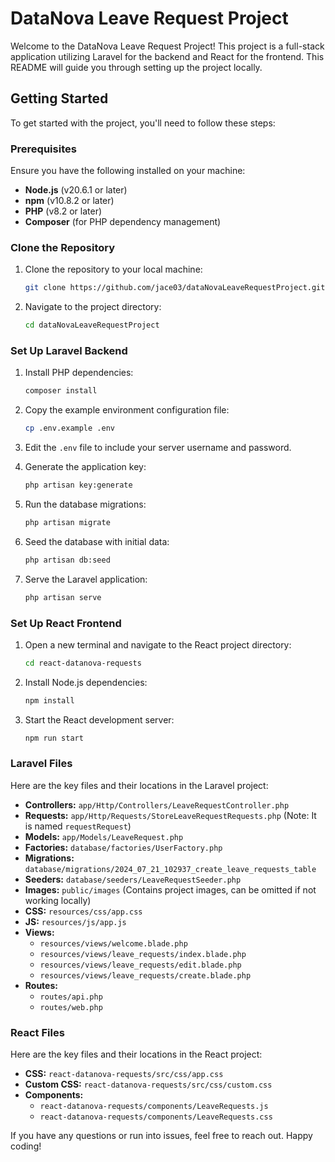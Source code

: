 # DataNova Leave Request Project

Welcome to the DataNova Leave Request Project! This project is a full-stack application utilizing Laravel for the backend and React for the frontend. This README will guide you through setting up the project locally. 

## Getting Started

To get started with the project, you'll need to follow these steps:

### Prerequisites

Ensure you have the following installed on your machine:

- **Node.js** (v20.6.1 or later)
- **npm** (v10.8.2 or later)
- **PHP** (v8.2 or later)
- **Composer** (for PHP dependency management)

### Clone the Repository

1. Clone the repository to your local machine:

    ```bash
    git clone https://github.com/jace03/dataNovaLeaveRequestProject.git
    ```

2. Navigate to the project directory:

    ```bash
    cd dataNovaLeaveRequestProject
    ```

### Set Up Laravel Backend

1. Install PHP dependencies:

    ```bash
    composer install
    ```

2. Copy the example environment configuration file:

    ```bash
    cp .env.example .env
    ```

3. Edit the `.env` file to include your server username and password.

4. Generate the application key:

    ```bash
    php artisan key:generate
    ```

5. Run the database migrations:

    ```bash
    php artisan migrate
    ```

6. Seed the database with initial data:

    ```bash
    php artisan db:seed
    ```

7. Serve the Laravel application:

    ```bash
    php artisan serve
    ```

### Set Up React Frontend

1. Open a new terminal and navigate to the React project directory:

    ```bash
    cd react-datanova-requests
    ```

2. Install Node.js dependencies:

    ```bash
    npm install
    ```

3. Start the React development server:

    ```bash
    npm run start
    ```

### Laravel Files

Here are the key files and their locations in the Laravel project:

- **Controllers:** `app/Http/Controllers/LeaveRequestController.php`
- **Requests:** `app/Http/Requests/StoreLeaveRequestRequests.php` (Note: It is named `requestRequest`)
- **Models:** `app/Models/LeaveRequest.php`
- **Factories:** `database/factories/UserFactory.php`
- **Migrations:** `database/migrations/2024_07_21_102937_create_leave_requests_table`
- **Seeders:** `database/seeders/LeaveRequestSeeder.php`
- **Images:** `public/images` (Contains project images, can be omitted if not working locally)
- **CSS:** `resources/css/app.css`
- **JS:** `resources/js/app.js`
- **Views:**
  - `resources/views/welcome.blade.php`
  - `resources/views/leave_requests/index.blade.php`
  - `resources/views/leave_requests/edit.blade.php`
  - `resources/views/leave_requests/create.blade.php`
- **Routes:**
  - `routes/api.php`
  - `routes/web.php`

### React Files

Here are the key files and their locations in the React project:

- **CSS:** `react-datanova-requests/src/css/app.css`
- **Custom CSS:** `react-datanova-requests/src/css/custom.css`
- **Components:**
  - `react-datanova-requests/components/LeaveRequests.js`
  - `react-datanova-requests/components/LeaveRequests.css`

If you have any questions or run into issues, feel free to reach out. Happy coding!

